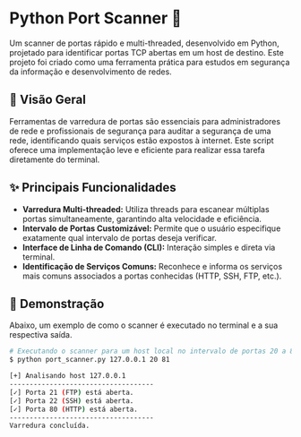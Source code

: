 # Python Port Scanner 🐍

Um scanner de portas rápido e multi-threaded, desenvolvido em Python, projetado para identificar portas TCP abertas em um host de destino. Este projeto foi criado como uma ferramenta prática para estudos em segurança da informação e desenvolvimento de redes.

## 🔭 Visão Geral

Ferramentas de varredura de portas são essenciais para administradores de rede e profissionais de segurança para auditar a segurança de uma rede, identificando quais serviços estão expostos à internet. Este script oferece uma implementação leve e eficiente para realizar essa tarefa diretamente do terminal.

## ✨ Principais Funcionalidades

-   **Varredura Multi-threaded:** Utiliza threads para escanear múltiplas portas simultaneamente, garantindo alta velocidade e eficiência.
-   **Intervalo de Portas Customizável:** Permite que o usuário especifique exatamente qual intervalo de portas deseja verificar.
-   **Interface de Linha de Comando (CLI):** Interação simples e direta via terminal.
-   **Identificação de Serviços Comuns:** Reconhece e informa os serviços mais comuns associados a portas conhecidas (HTTP, SSH, FTP, etc.).

## 🚀 Demonstração

Abaixo, um exemplo de como o scanner é executado no terminal e a sua respectiva saída.

```bash
# Executando o scanner para um host local no intervalo de portas 20 a 81
$ python port_scanner.py 127.0.0.1 20 81

[+] Analisando host 127.0.0.1
------------------------------------
[✓] Porta 21 (FTP) está aberta.
[✓] Porta 22 (SSH) está aberta.
[✓] Porta 80 (HTTP) está aberta.
------------------------------------
Varredura concluída.
